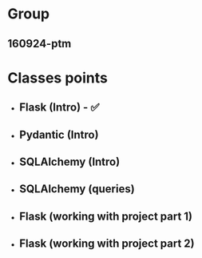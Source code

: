 # Group

## 160924-ptm

# Classes points

* ## Flask (Intro) - ✅
* ## Pydantic (Intro)
* ## SQLAlchemy (Intro)
* ## SQLAlchemy (queries)
* ## Flask (working with project part 1)
* ## Flask (working with project part 2)
